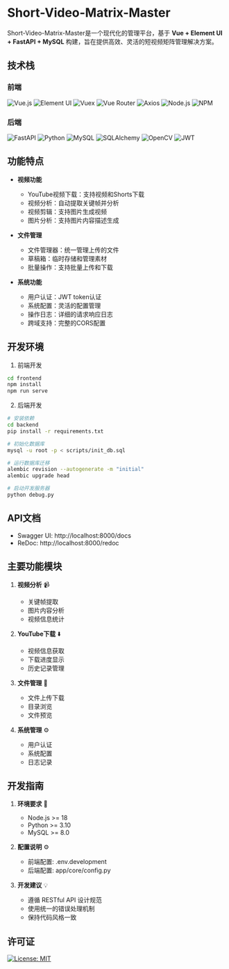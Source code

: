 # Short-Video-Matrix-Master

Short-Video-Matrix-Master是一个现代化的管理平台，基于 **Vue + Element UI + FastAPI + MySQL** 构建，旨在提供高效、灵活的短视频矩阵管理解决方案。

## 技术栈

### 前端
![Vue.js](https://img.shields.io/badge/Vue.js-2.x-4FC08D?style=flat-square&logo=vue.js)
![Element UI](https://img.shields.io/badge/Element_UI-2.x-409EFF?style=flat-square&logo=element)
![Vuex](https://img.shields.io/badge/Vuex-3.x-4FC08D?style=flat-square&logo=vue.js)
![Vue Router](https://img.shields.io/badge/Vue_Router-3.x-4FC08D?style=flat-square&logo=vue.js)
![Axios](https://img.shields.io/badge/Axios-1.x-5A29E4?style=flat-square&logo=axios)
![Node.js](https://img.shields.io/badge/Node.js-v18-339933?style=flat-square&logo=node.js)
![NPM](https://img.shields.io/badge/NPM-v6+-CB3837?style=flat-square&logo=npm)

### 后端
![FastAPI](https://img.shields.io/badge/FastAPI-0.95+-009688?style=flat-square&logo=fastapi)
![Python](https://img.shields.io/badge/Python-3.10-3776AB?style=flat-square&logo=python)
![MySQL](https://img.shields.io/badge/MySQL-8.0+-4479A1?style=flat-square&logo=mysql)
![SQLAlchemy](https://img.shields.io/badge/SQLAlchemy-2.x-D71F00?style=flat-square)
![OpenCV](https://img.shields.io/badge/OpenCV-4.x-5C3EE8?style=flat-square&logo=opencv)
![JWT](https://img.shields.io/badge/JWT-Auth-000000?style=flat-square&logo=json-web-tokens)

## 功能特点

- **视频功能**
  - YouTube视频下载：支持视频和Shorts下载
  - 视频分析：自动提取关键帧并分析
  - 视频剪辑：支持图片生成视频
  - 图片分析：支持图片内容描述生成
  
- **文件管理**
  - 文件管理器：统一管理上传的文件
  - 草稿箱：临时存储和管理素材
  - 批量操作：支持批量上传和下载
  
- **系统功能**
  - 用户认证：JWT token认证
  - 系统配置：灵活的配置管理
  - 操作日志：详细的请求响应日志
  - 跨域支持：完整的CORS配置

## 开发环境

1. 前端开发
```bash
cd frontend
npm install
npm run serve
```

2. 后端开发
```bash
# 安装依赖
cd backend
pip install -r requirements.txt

# 初始化数据库
mysql -u root -p < scripts/init_db.sql

# 运行数据库迁移
alembic revision --autogenerate -m "initial"
alembic upgrade head

# 启动开发服务器
python debug.py
```

## API文档

- Swagger UI: http://localhost:8000/docs
- ReDoc: http://localhost:8000/redoc

## 主要功能模块

1. **视频分析** 📹
   - 关键帧提取
   - 图片内容分析
   - 视频信息统计

2. **YouTube下载** ⬇️
   - 视频信息获取
   - 下载进度显示
   - 历史记录管理

3. **文件管理** 📁
   - 文件上传下载
   - 目录浏览
   - 文件预览

4. **系统管理** ⚙️
   - 用户认证
   - 系统配置
   - 日志记录

## 开发指南

1. **环境要求** 🔧
   - Node.js >= 18
   - Python >= 3.10
   - MySQL >= 8.0

2. **配置说明** ⚙️
   - 前端配置: .env.development
   - 后端配置: app/core/config.py

3. **开发建议** 💡
   - 遵循 RESTful API 设计规范
   - 使用统一的错误处理机制
   - 保持代码风格一致

## 许可证

[![License: MIT](https://img.shields.io/badge/License-MIT-yellow.svg)](https://opensource.org/licenses/MIT)